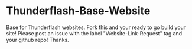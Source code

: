 Thunderflash-Base-Website
=========================
Base for Thunderflash websites. Fork this and your ready to go build your site! Please post an issue with the label "Website-Link-Request" tag and your github repo! Thanks.
